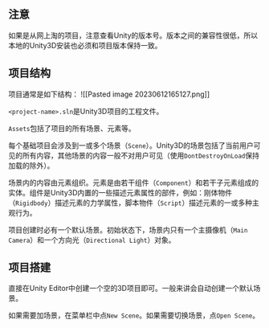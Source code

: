 
## 注意

如果是从网上淘的项目，注意查看Unity的版本号。版本之间的兼容性很低，所以本地的Unity3D安装也必须和项目版本保持一致。

## 项目结构

项目通常是如下结构：
![[Pasted image 20230612165127.png]]

`<project-name>.sln`是Unity3D项目的工程文件。

`Assets`包括了项目的所有场景、元素等。

每个基础项目会涉及到一或多个场景（`Scene`）。Unity3D的场景包括了当前用户可见的所有内容，其他场景的内容一般不对用户可见（使用`DontDestroyOnLoad`保持加载的除外）。

场景内的内容由元素组织。元素是由若干组件（`Component`）和若干子元素组成的实体。组件是Unity3D内置的一些描述元素属性的部件，例如：刚体物件（`Rigidbody`）描述元素的力学属性，脚本物件（`Script`）描述元素的一或多种主观行为。

项目创建时必有一个默认场景。初始状态下，场景内只有一个主摄像机（`Main Camera`）和一个方向光（`Directional Light`）对象。

## 项目搭建

直接在Unity Editor中创建一个空的3D项目即可。一般来讲会自动创建一个默认场景。

如果需要加场景，在菜单栏中点`New Scene`。如果需要切换场景，点`Open Scene`。